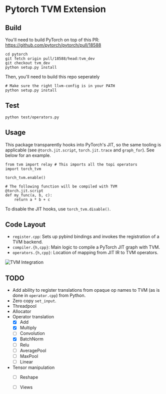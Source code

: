# Pytorch TVM Extension

## Build

You'll need to build PyTorch on top of this PR: https://github.com/pytorch/pytorch/pull/18588
```
cd pytorch
git fetch origin pull/18588/head:tvm_dev
git checkout tvm_dev
python setup.py install
```

Then, you'll need to build this repo seperately
```
# Make sure the right llvm-config is in your PATH
python setup.py install
```

## Test

```
python test/operators.py
```

## Usage

This package transparently hooks into PyTorch's JIT, so the same tooling is applicable (see `@torch.jit.script`, `torch.jit.trace` and `graph_for`).  See below for an example.

```
from tvm import relay # This imports all the topi operators
import torch_tvm

torch_tvm.enable()

# The following function will be compiled with TVM
@torch.jit.script
def my_func(a, b, c):
    return a * b + c
```

To disable the JIT hooks, use `torch_tvm.disable()`.

## Code Layout

- `register.cpp`: Sets up pybind bindings and invokes the registration of a TVM backend.
- `compiler.{h,cpp}`: Main logic to compile a PyTorch JIT graph with TVM.
- `operators.{h,cpp}`: Location of mapping from JIT IR to TVM operators.

![TVM Integration](https://github.com/pytorch/tvm/blob/master/pt_execution.png?raw=true)

## TODO

- Add ability to register translations from opaque op names to TVM (as is done in `operator.cpp`) from Python.
- Zero copy `set_input`.
- Threadpool
- Allocator
- Operator translation
  - [x] Add
  - [x] Multiply
  - [ ] Convolution
  - [x] BatchNorm
  - [ ] Relu
  - [ ] AveragePool
  - [ ] MaxPool
  - [ ] Linear
- Tensor manipulation
  - [ ] Reshape
  - [ ] Views

